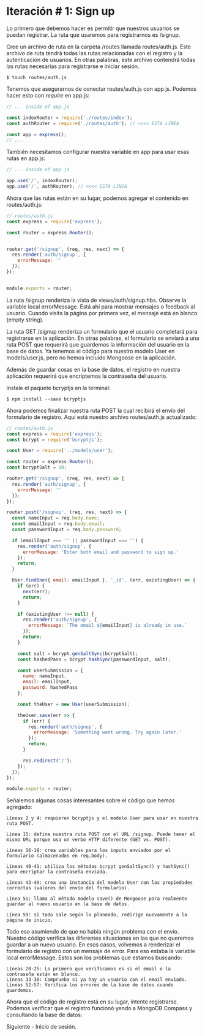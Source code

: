 # Iteración # 1: Sign up

Lo primero que debemos hacer es permitir que nuestros usuarios se puedan registrar. La ruta que usaremos para registrarnos es /signup.

Cree un archivo de ruta en la carpeta /routes llamada routes/auth.js. Este archivo de ruta tendrá todas las rutas relacionadas con el registro y la autenticación de usuarios. En otras palabras, este archivo contendrá todas las rutas necesarias para registrarse e iniciar sesión.

```
$ touch routes/auth.js
```

Tenemos que asegurarnos de conectar routes/auth.js con app.js. Podemos hacer esto con *require* en app.js:

```js
// ... inside of app.js

const indexRouter = require('./routes/index');
const authRouter = require('./routes/auth'); // <<<< ESTA LINEA

const app = express();
// ...
```

También necesitamos configurar nuestra variable en app para usar esas rutas en app.js:

```js
// ... inside of app.js

app.use('/', indexRouter);
app.use('/', authRouter); // <<<< ESTA LINEA
```

Ahora que las rutas están en su lugar, podemos agregar el contenido en routes/auth.js:

```js
// routes/auth.js
const express = require('express');

const router = express.Router();


router.get('/signup', (req, res, next) => {
  res.render('auth/signup', {
    errorMessage: ''
  });
});


module.exports = router;
```

La ruta /signup renderiza la vista de views/auth/signup.hbs. Observe la variable local errorMessage. Está ahí para mostrar mensajes o feedback al usuario. Cuando visita la página por primera vez, el mensaje está en blanco (empty string).

La ruta GET /signup renderiza un formulario que el usuario completará para registrarse en la aplicación. En otras palabras, el formulario se enviará a una ruta POST que requerirá que guardemos la información del usuario en la base de datos. Ya tenemos el código para nuestro modelo User en models/user.js, pero no hemos incluido Mongoose en la aplicación.

Además de guardar cosas en la base de datos, el registro en nuestra aplicación requerirá que encriptemos la contraseña del usuario.

Instale el paquete bcryptjs en la terminal:

```
$ npm install --save bcryptjs
```

Ahora podemos finalizar nuestra ruta POST la cual recibirá el envío del formulario de registro. Aquí está nuestro archivo routes/auth.js actualizado:

```js
// routes/auth.js
const express = require('express');
const bcrypt = require('bcryptjs');

const User = require('../models/user');

const router = express.Router();
const bcryptSalt = 10;

router.get('/signup', (req, res, next) => {
  res.render('auth/signup', {
    errorMessage: ''
  });
});

router.post('/signup', (req, res, next) => {
  const nameInput = req.body.name;
  const emailInput = req.body.email;
  const passwordInput = req.body.password;

  if (emailInput === '' || passwordInput === '') {
    res.render('auth/signup', {
      errorMessage: 'Enter both email and password to sign up.'
    });
    return;
  }

  User.findOne({ email: emailInput }, '_id', (err, existingUser) => {
    if (err) {
      next(err);
      return;
    }

    if (existingUser !== null) {
      res.render('auth/signup', {
        errorMessage: `The email ${emailInput} is already in use.`
      });
      return;
    }

    const salt = bcrypt.genSaltSync(bcryptSalt);
    const hashedPass = bcrypt.hashSync(passwordInput, salt);

    const userSubmission = {
      name: nameInput,
      email: emailInput,
      password: hashedPass
    };

    const theUser = new User(userSubmission);

    theUser.save(err => {
      if (err) {
        res.render('auth/signup', {
          errorMessage: 'Something went wrong. Try again later.'
        });
        return;
      }

      res.redirect('/');
    });
  });
});

module.exports = router;
```

Señalemos algunas cosas interesantes sobre el código que hemos agregado:

    Líneas 2 y 4: requieren bcryptjs y el modelo User para usar en nuestra ruta POST.
    
    Línea 15: define nuestra ruta POST con el URL /signup. Puede tener el mismo URL porque usa un verbo HTTP diferente (GET vs. POST).
    
    Líneas 16-18: crea variables para los inputs enviados por el formulario (almacenados en req.body).
    
    Líneas 40-41: utiliza los métodos bcrypt genSaltSync() y hashSync() para encriptar la contraseña enviada.
    
    Líneas 43-49: crea una instancia del modelo User con las propiedades correctas (valores del envío del formulario).
    
    Línea 51: llama al método modelo save() de Mongoose para realmente guardar al nuevo usuario en la base de datos.
    
    Línea 59: si todo sale según lo planeado, redirige nuevamente a la página de inicio.


Todo eso asumiendo de que no había ningún problema con el envío. Nuestro código verifica las diferentes situaciones en las que no queremos guardar a un nuevo usuario. En esos casos, volvemos a renderizar el formulario de registro con un mensaje de error. Para eso estaba la variable local errorMessage. Estos son los problemas que estamos buscando:

    Líneas 20-25: Lo primero que verificamos es si el email o la contraseña están en blanco.
    Líneas 33-38: Comprueba si ya hay un usuario con el email enviado.
    Líneas 52-57: Verifica los errores de la base de datos cuando guardemos.

Ahora que el código de registro está en su lugar, intente registrarse. Podemos verificar que el registro funcionó yendo a MongoDB Compass y consultando la base de datos:

Siguiente - Inicio de sesión.